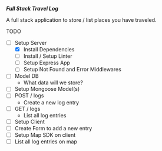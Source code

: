 **_Full Stack Travel Log_**

A full stack application to store / list places you have traveled.

TODO

- [ ] Setup Server
  - [x] Install Dependencies
  - [ ] Install / Setup Linter
  - [ ] Setup Express App
  - [ ] Setup Not Found and Error Middlewares
- [ ] Model DB
  - What data will we store?
- [ ] Setup Mongoose Model(s)
- [ ] POST / logs
  - Create a new log entry
- [ ] GET / logs
  - List all log entries
- [ ] Setup Client
- [ ] Create Form to add a new entry
- [ ] Setup Map SDK on client
- [ ] List all log entries on map
